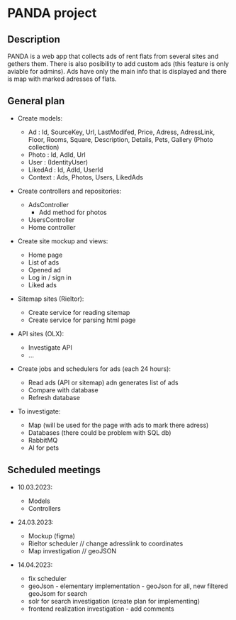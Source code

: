 ﻿# PANDA project

## Description

PANDA is a web app that collects ads of rent flats from several sites and gethers them. 
There is also posibility to add custom ads (this  feature is only aviable for admins). 
Ads have only the main info that is displayed and there is map with marked adresses of flats.


## General plan

- Create models:
	- Ad : Id, SourceKey, Url, LastModifed, Price, Adress, AdressLink, Floor, Rooms, Square, Description, Details, Pets, Gallery (Photo collection)
	- Photo : Id, AdId, Url
	- User : (IdentityUser)
	- LikedAd : Id, AdId, UserId
	- Context : Ads, Photos, Users, LikedAds

- Create controllers and repositories:
	- AdsController
		- Add method for photos
	- UsersController
	- Home controller

- Create site mockup and views: 
	- Home page
	- List of ads
	- Opened ad
	- Log in / sign in
	- Liked ads

- Sitemap sites (Rieltor):
	- Create service for reading sitemap
	- Create service for parsing html page

- API sites (OLX):
	- Investigate API
	- ...

- Create jobs and schedulers for ads (each 24 hours):
	- Read ads (API or sitemap) adn generates list of ads
	- Compare with database
	- Refresh database

- To investigate:
	- Map (will be used for the page with ads to mark there adress)
	- Databases (there could be problem with SQL db)
	- RabbitMQ
	- AI for pets


## Scheduled meetings

- 10.03.2023:
	- Models
	- Controllers

- 24.03.2023:
	- Mockup (figma)
	- Rieltor scheduler // change adresslink to coordinates
	- Map investigation // geoJSON


- 14.04.2023:
	- fix scheduler
	- geoJson - elementary implementation - geoJson for all, new filtered geoJsom for search
	- solr for search investigation (create plan for implementing)
	- frontend realization investigation - add comments